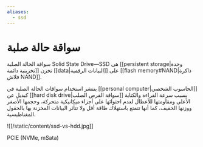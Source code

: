 ```yaml
---
aliases:
  - ssd
---
```


# سواقة حالة صلبة

سواقة الحالة الصلبة Solid State Drive&mdash;SSD هي [[persistent storage|وحدة تخزينية دائمة]] تخزن [[data|البيانات الرقمية]] على [[flash memory#NAND|ذاكرة فلاش NAND]]. 

ينتشر استخدام سواقات الحالة الصلبة في [[personal computer|الحاسوب الشخصي]] كبديل عن [[hard disk drive|سواقة القرص الصلب]] بسبب سرعة القراءة والكتابة الأعلى ومقاومتها للأعطال لعدم احتوائها على أجزاء ميكانيكية متحركة، وحجمها الأصغر ووزنها الخفيف، كما أنها تتمتع باستهلاك طاقة أقل ولا تتأثر البيانات المخزنة بها بالحقول المغناطيسية.

![[/static/content/ssd-vs-hdd.jpg]]



PCIE (NVMe, mSata)